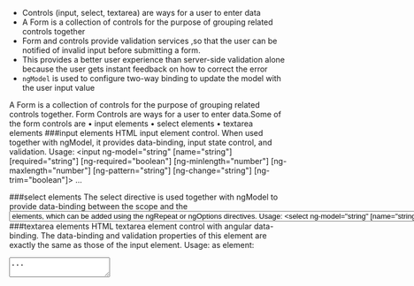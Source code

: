 * Controls (input, select, textarea) are ways for a user to enter data
* A Form is a collection of controls for the purpose of grouping related controls together
* Form and controls provide validation services ,so that the user can be notified of invalid input before submitting a form. 
* This provides a better user experience than server-side validation alone because the user gets instant feedback on how to correct the error
* `ngModel` is used to configure two-way binding to update the model with the user input value

A Form is a collection of controls for the purpose of grouping related controls together. Form Controls are ways for a user to enter data.Some of the form controls are
•	input elements
•	select elements
•	textarea elements
###input elements
HTML input element control. When used together with ngModel, it provides data-binding, input state control, and validation.
Usage:
<input
  ng-model="string"
  [name="string"]
  [required="string"]
  [ng-required="boolean"]
  [ng-minlength="number"]
  [ng-maxlength="number"]
  [ng-pattern="string"]
  [ng-change="string"]
  [ng-trim="boolean"]>
...
</input>

###select elements
The select directive is used together with ngModel  to provide data-binding between the scope and the <select> control . Ìt also handles dynamic  <option>  elements, which can be added using the ngRepeat or ngOptions directives.
Usage:
<select
  ng-model="string"
  [name="string"]
  [multiple="string"]
  [required="string"]
  [ng-required="string"]
  [ng-change="string"]
  [ng-options="string"]>
...
</select>
###textarea elements
HTML textarea element control with angular data-binding. The data-binding and validation properties of this element are exactly the same as those of the input element.
Usage:
as element:
<textarea
  ng-model="string"
  [name="string"]
  [required="string"]
  [ng-required="string"]
  [ng-minlength="number"]
  [ng-maxlength="number"]
  [ng-pattern="string"]
  [ng-change="string"]
  [ng-trim="boolean"]>
...
</textarea>
 
